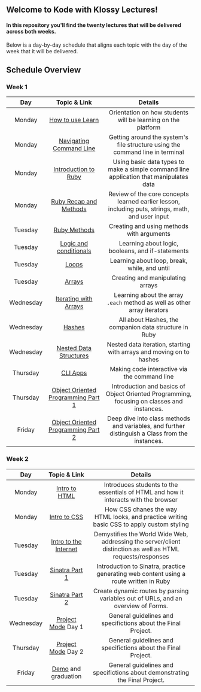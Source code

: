 ## Welcome to Kode with Klossy Lectures!

#### In this repository you'll find the twenty lectures that will be delivered across both weeks.

Below is a day-by-day schedule that aligns each topic with the day of the week that it will be delivered.



## Schedule Overview

### Week 1


|    Day    |                         Topic & Link                         |                           Details                            |
| :-------: | :----------------------------------------------------------: | :----------------------------------------------------------: |
|  Monday   | [How to use Learn](https://github.com/learn-co-curriculum/kwk-level-1-lecture-001-using-learn) | Orientation on how students will be learning on the platform |
|  Monday   | [Navigating Command Line](https://github.com/learn-co-curriculum/kwk-level-1-lecture-002-intro-to-command-line) | Getting around the system's file structure using the command line in terminal |
|  Monday   | [Introduction to Ruby](https://github.com/learn-co-curriculum/kwk-level-1-lecture-003-intro-to-ruby) | Using basic data types to make a simple command line application that manipulates data |
|  Monday   | [Ruby Recap and Methods](https://github.com/learn-co-curriculum/kwk-level-1-lecture-004-ruby-2-recap-and-methods) | Review of the core concepts learned earlier lesson, including puts, strings, math, and user input |
|  Tuesday  | [Ruby Methods](kwk-level-1-lecture-005-ruby-methods) |          Creating and using methods with arguments           |
|  Tuesday  | [Logic and conditionals](kwk-level-1-lecture-006-logic-and-conditionals) |      Learning about logic, booleans, and if-statements       |
|  Tuesday  | [Loops](https://github.com/learn-co-curriculum/kwk-level-1-lecture-007-loops) |         Learning about loop, break, while, and until         |
|  Tuesday  | [Arrays](https://github.com/learn-co-curriculum/kwk-level-1-lecture-008-arrays) |               Creating and manipulating arrays               |
| Wednesday | [Iterating with Arrays](https://github.com/learn-co-curriculum/kwk-level-1-lecture-009-iteration-with-arrays) | Learning about the array `.each` method as well as other  array iterators |
| Wednesday | [Hashes](https://github.com/learn-co-curriculum/kwk-level-1-lecture-010-hashes) |    All about Hashes, the companion data structure in Ruby    |
| Wednesday | [Nested Data Structures](kwk-level-1-lecture-011-nested-data-and-iteration) | Nested data iteration, starting with arrays and moving on to hashes |
| Thursday  | [CLI Apps](https://github.com/learn-co-curriculum/kwk-level-1-lecture-012-cli-apps) |         Making code interactive via the command line         |
| Thursday  | [Object Oriented Programming Part 1](https://github.com/learn-co-curriculum/kwk-level-1-lecture-013-object-orientation-1) | Introduction and basics of Object Oriented Programming, focusing on classes and instances. |
|  Friday   | [Object Oriented Programming Part 2](https://github.com/learn-co-curriculum/kwk-level-1-lecture-014-object-orientation-2) | Deep dive into class methods and variables, and further distinguish a Class from the instances. |

### Week 2

|    Day    |                         Topic & Link                         |                           Details                            |
| :-------: | :----------------------------------------------------------: | :----------------------------------------------------------: |
|  Monday   | [Intro to HTML]( [kwk-level-1-lecture-015-html-introduction](https://github.com/learn-co-curriculum/kwk-level-1-lecture-015-html-introduction)) | Introduces students to the essentials of HTML and how it interacts with the browser |
|  Monday   | [Intro to CSS](https://github.com/learn-co-curriculum/kwk-level-1-lecture-017-css-introduction) | How CSS chanes the way HTML looks, and practice writing basic CSS to apply custom styling |
|  Tuesday  | [Intro to the Internet](https://github.com/learn-co-curriculum/kwk-level-1-lecture-016-intro-to-the-internet) | Demystifies the World Wide Web, addressing the server/client distinction as well as HTML requests/responses |
|  Tuesday  | [Sinatra Part 1](https://github.com/learn-co-curriculum/kwk-level-1-lecture-018-sinatra-1) | Introduction to Sinatra, practice generating web content using a route written in Ruby |
|  Tuesday  | [Sinatra Part 2](https://github.com/learn-co-curriculum/kwk-level-1-lecture-018-sinatra-2) | Create dynamic routes by parsing variables out of URLs, and an overview of Forms. |
| Wednesday | [Project Mode](https://github.com/learn-co-curriculum/kwk-level-1-lecture-020-project-guidelines) Day 1 | General guidelines and specifictions about the Final Project. |
| Thursday  | [Project Mode](https://github.com/learn-co-curriculum/kwk-level-1-lecture-020-project-guidelines) Day 2 | General guidelines and specifictions about the Final Project. |
|  Friday   | [Demo](https://github.com/learn-co-curriculum/kwk-level-1-lecture-021-demo-guidelines) and graduation | General guidelines and specifictions about demonstrating the Final Project. |